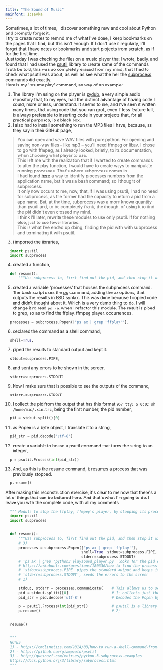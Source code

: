 ```yaml
---
title: "The Sound of Music"
mainfont: Iosevka
---
```


Sometimes, a lot of times, I discover something new and cool about Python and promptly forget it.  
I try to create notes to remind me of what I've done, I keep bookmarks on the pages that I find, but this isn't enough. If I don't use it regularly, I'll forget
that I have notes or bookmarks and start projects from scratch, as if for the first time.   
Just today I was checking the files on a music player that I wrote, badly, and found that I had used the [psutil](https://psutil.readthedocs.io) library to create some of the commands.  
Truth be told, this was so completely erased from my mind, that I had to check what psutil was about, as well as see what the hell the [subprocess](https://docs.python.org/3/library/subprocess.html) commands did exactly.  
Here is my 'resume play' command, as way of an example:  
1. The library I'm using on the player is [pydub](https://github.com/jiaaro/pydub/), a very simple audio repository that, to my eyes, had the distinct advantage of having code I could, more or less, understand. It seems to me, and I've seen it written many times, that using code that you can grok, even if less feature full, is always preferable to inserting code in your projects that, for all practical purposes, is a black box.  
2. I also had to install something to run the MP3 files I have, because, as they say in their GitHub page,  
> You can open and save WAV files with pure python. For opening and saving non-wav files – like mp3 – you'll need ffmpeg or libav.
I chose to go with ffmpeg, as I already looked, briefly, to its documentation, when choosing what player to use.  
This left me with the realization that if I wanted to create commands to alter the play function, I would have to create ways to manipulate running processes. That's where subprocess comes in.  
I had found [here](https://askubuntu.com/questions/180336/how-to-find-the-process-id-pid-of-a-running-terminal-program) a way to identify processes numbers from the application name, but it was a bash command; so I thought of subprocess.  
It only now occurs to me, now, that, if I was using psutil, I had no need for subprocess, as the former had the capacity to return a pid from a app name. But, at  the time, subprocess was a more known quantity than psutil and, to be completely frank, the thought of using it to find the pid didn't even crossed my mind.  
I think I'll later, rewrite these modules to use only psutil. If for nothing else, just to use fewer libraries.  
This is what I've ended up doing, finding the pid with with subprocess and terminating it with psutil.  
3. I imported the libraries,  
```python
  import psutil
  import subprocess
```
4. created a function,  
```python
  def resume():
      """Use subprocess to, first find out the pid, and then stop it with psutil"""
```
5. created a variable 'processes' that houses the subprocess command.  
The bash script uses the [ps](https://man7.org/linux/man-pages/man1/ps.1.html) command, adding the `ax` options, that outputs the results in BSD syntax. This was done because I copied code and didn't thought about it. Which is a very dumb thing to do. I will change it ro read `ps -e`, when I refactor this module.
The result is piped to grep, so as to find the ffplay, ffmpeg player, occurrences.  
```python
  processes = subprocess.Popen(["ps ax | grep 'ffplay'"],
```
6. declared the command as a shell command,
```python
  shell=True,
```
7. piped the results to standard output and kept it.
```python
  stdout=subprocess.PIPE,
```
8. and sent any errors to be shown in the screen.
```python
  stderr=subprocess.STDOUT)
```
9. Now I make sure that is possible to see the outputs of the command,
```python
  stderr=subprocess.STDOUT
```
10. I collect the pid from the output that has this format `967 tty1 S 0:02 sh /home/mic/.xinitrc`, being the first number, the pid number,
```python
  pid = stdout.split()[0]
```
11. as Popen is a byte object, I translate it to a string,
```python
  pid_str = pid.decode('utf-8')
```
12. create a variable to house a psutil command that turns the string to an integer,
```python
  p = psutil.Process(int(pid_str))
```
13. And, as this is the resume command, it resumes a process that was previously stopped.
```python
  p.resume()
```
After making this reconstruction exercise, it's clear to me now that there's a lot of things that can be bettered here. And that's what I'm going to do.
I leave you with the complete code, with all my comments.  
```python
  """ Module to stop the ffplay, ffmpeg's player, by stopping its process """
  import psutil
  import subprocess
  
  
  def resume():
      """Use subprocess to, first find out the pid, and then stop it with psutil"""
      # 3)
      processes = subprocess.Popen(["ps ax | grep 'ffplay'"],
                                   shell=True, stdout=subprocess.PIPE,
                                   stderr=subprocess.STDOUT)
      # 'ps ax | grep 'python3 playsound_player.py' looks for the pid of the command.
      # https://askubuntu.com/questions/180336/how-to-find-the-process-id-pid-of-a-running-terminal-program
      # 'stdout=subprocess.PIPE' pipes the standard output and keeps it.
      # 'stderr=subprocess.STDOUT', sends the errors to the screen
      # 1)
  
      stdout, stderr = processes.communicate()   # This allows us to see the outputs of the command
      pid = stdout.split()[0]                    # It collects just the pid.
      pid_str = pid.decode('utf-8')              # Decodes the Popen byte object into a string.
  
      p = psutil.Process(int(pid_str))           # psutil is a library the deals with process management
      p.resume()                                 # 2)
  
  
  resume()
  
  
  """
  NOTES
  1) - https://cmdlinetips.com/2014/03/how-to-run-a-shell-command-from-python-and-get-the-output/
  2) - https://github.com/giampaolo/psutil
  3) - http://queirozf.com/entries/python-3-subprocess-examples
  https://docs.python.org/3/library/subprocess.html
  """
```
